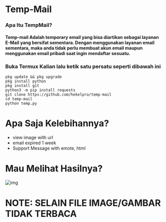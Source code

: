 # Temp-Mail
### Apa Itu TempMail? 
#### Temp-mail Adalah temporary email yang bisa diartikan sebagai layanan E-Mail yang bersifat sementara. Dengan menggunakan layanan email sementara, maka anda tidak perlu membuat akun email maupun menggunakan email pribadi saat ingin mendaftar sesuatu.


### Buka Termux Kalian lalu ketik satu persatu seperti dibawah ini
```
pkg update && pkg upgrade
pkg install python
pkg install git
python3 -m pip install requests
git clone https://github.com/hekelpro/temp-mail
cd temp-mail
python temp.py
```

# Apa Saja Kelebihannya?
+ view image with url
+ email expired 1 week
+ Support Message with emote, html

# Mau Melihat Hasilnya?
![img](https://github.com/hekelpro/temp-mail/blob/main/bukti.JPG)

# NOTE: SELAIN FILE IMAGE/GAMBAR TIDAK TERBACA

